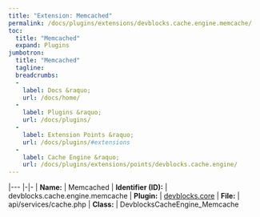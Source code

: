 ```yaml
---
title: "Extension: Memcached"
permalink: /docs/plugins/extensions/devblocks.cache.engine.memcache/
toc:
  title: "Memcached"
  expand: Plugins
jumbotron:
  title: "Memcached"
  tagline: 
  breadcrumbs:
  -
    label: Docs &raquo;
    url: /docs/home/
  -
    label: Plugins &raquo;
    url: /docs/plugins/
  -
    label: Extension Points &raquo;
    url: /docs/plugins/#extensions
  -
    label: Cache Engine &raquo;
    url: /docs/plugins/extensions/points/devblocks.cache.engine/
---
```


|---
|-|-
| **Name:** | Memcached
| **Identifier (ID):** | devblocks.cache.engine.memcache
| **Plugin:** | [devblocks.core](/docs/plugins/devblocks.core/)
| **File:** | api/services/cache.php
| **Class:** | DevblocksCacheEngine_Memcache

